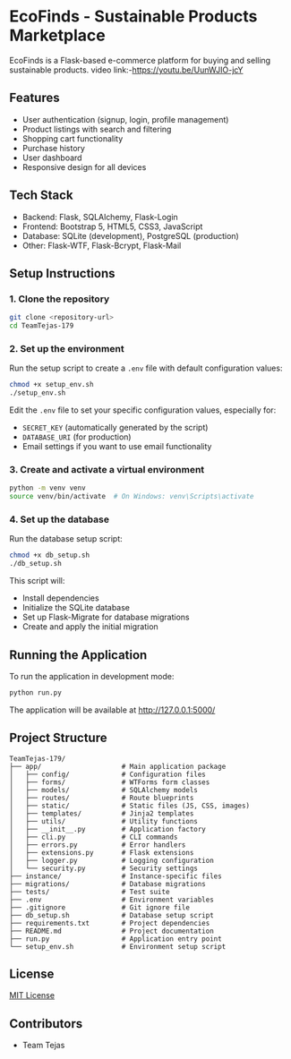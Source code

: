 # EcoFinds - Sustainable Products Marketplace

EcoFinds is a Flask-based e-commerce platform for buying and selling sustainable products.
video link:-https://youtu.be/UunWJIO-jcY
## Features

- User authentication (signup, login, profile management)
- Product listings with search and filtering
- Shopping cart functionality
- Purchase history
- User dashboard
- Responsive design for all devices

## Tech Stack

- Backend: Flask, SQLAlchemy, Flask-Login
- Frontend: Bootstrap 5, HTML5, CSS3, JavaScript
- Database: SQLite (development), PostgreSQL (production)
- Other: Flask-WTF, Flask-Bcrypt, Flask-Mail

## Setup Instructions

### 1. Clone the repository

```bash
git clone <repository-url>
cd TeamTejas-179
```

### 2. Set up the environment

Run the setup script to create a `.env` file with default configuration values:

```bash
chmod +x setup_env.sh
./setup_env.sh
```

Edit the `.env` file to set your specific configuration values, especially for:

- `SECRET_KEY` (automatically generated by the script)
- `DATABASE_URI` (for production)
- Email settings if you want to use email functionality

### 3. Create and activate a virtual environment

```bash
python -m venv venv
source venv/bin/activate  # On Windows: venv\Scripts\activate
```

### 4. Set up the database

Run the database setup script:

```bash
chmod +x db_setup.sh
./db_setup.sh
```

This script will:

- Install dependencies
- Initialize the SQLite database
- Set up Flask-Migrate for database migrations
- Create and apply the initial migration

## Running the Application

To run the application in development mode:

```bash
python run.py
```

The application will be available at http://127.0.0.1:5000/

## Project Structure

```
TeamTejas-179/
├── app/                    # Main application package
│   ├── config/             # Configuration files
│   ├── forms/              # WTForms form classes
│   ├── models/             # SQLAlchemy models
│   ├── routes/             # Route blueprints
│   ├── static/             # Static files (JS, CSS, images)
│   ├── templates/          # Jinja2 templates
│   ├── utils/              # Utility functions
│   ├── __init__.py         # Application factory
│   ├── cli.py              # CLI commands
│   ├── errors.py           # Error handlers
│   ├── extensions.py       # Flask extensions
│   ├── logger.py           # Logging configuration
│   └── security.py         # Security settings
├── instance/               # Instance-specific files
├── migrations/             # Database migrations
├── tests/                  # Test suite
├── .env                    # Environment variables
├── .gitignore              # Git ignore file
├── db_setup.sh             # Database setup script
├── requirements.txt        # Project dependencies
├── README.md               # Project documentation
├── run.py                  # Application entry point
└── setup_env.sh            # Environment setup script
```

## License

[MIT License](LICENSE)

## Contributors

- Team Tejas
